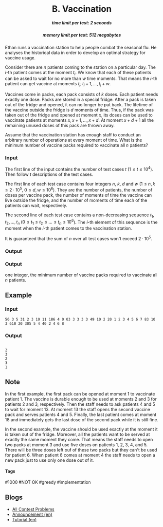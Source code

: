 <h1 style='text-align: center;'> B. Vaccination</h1>

<h5 style='text-align: center;'>time limit per test: 2 seconds</h5>
<h5 style='text-align: center;'>memory limit per test: 512 megabytes</h5>

Ethan runs a vaccination station to help people combat the seasonal flu. He analyses the historical data in order to develop an optimal strategy for vaccine usage.

Consider there are $n$ patients coming to the station on a particular day. The $i$-th patient comes at the moment $t_i$. We know that each of these patients can be asked to wait for no more than $w$ time moments. That means the $i$-th patient can get vaccine at moments $t_i, t_i + 1, \ldots, t_i + w$.

Vaccines come in packs, each pack consists of $k$ doses. Each patient needs exactly one dose. Packs are stored in a special fridge. After a pack is taken out of the fridge and opened, it can no longer be put back. The lifetime of the vaccine outside the fridge is $d$ moments of time. Thus, if the pack was taken out of the fridge and opened at moment $x$, its doses can be used to vaccinate patients at moments $x, x + 1, \ldots, x + d$. At moment $x + d + 1$ all the remaining unused doses of this pack are thrown away.

Assume that the vaccination station has enough staff to conduct an arbitrary number of operations at every moment of time. What is the minimum number of vaccine packs required to vaccinate all $n$ patients?

### Input

The first line of the input contains the number of test cases $t$ ($1 \leq t \leq 10^4$). Then follow $t$ descriptions of the test cases.

The first line of each test case contains four integers $n$, $k$, $d$ and $w$ ($1 \leq n, k \leq 2 \cdot 10^5$, $0 \leq d, w \leq 10^6$). They are the number of patients, the number of doses per vaccine pack, the number of moments of time the vaccine can live outside the fridge, and the number of moments of time each of the patients can wait, respectively.

The second line of each test case contains a non-decreasing sequence $t_1, t_2, \ldots, t_n$ ($0 \leq t_1 \leq t_2 \leq \ldots \leq t_n \leq 10^6$). The $i$-th element of this sequence is the moment when the $i$-th patient comes to the vaccination station.

It is guaranteed that the sum of $n$ over all test cases won't exceed $2 \cdot 10^5$.

### Output

### Output

 one integer, the minimum number of vaccine packs required to vaccinate all $n$ patients.

## Example

### Input


```text
56 3 5 31 2 3 10 11 186 4 0 03 3 3 3 3 49 10 2 20 1 2 3 4 5 6 7 83 10 3 610 20 305 5 4 40 2 4 6 8
```
### Output

```text

2
3
2
3
1

```
## Note

In the first example, the first pack can be opened at moment $1$ to vaccinate patient $1$. The vaccine is durable enough to be used at moments $2$ and $3$ for patients $2$ and $3$, respectively. Then the staff needs to ask patients $4$ and $5$ to wait for moment $13$. At moment $13$ the staff opens the second vaccine pack and serves patients $4$ and $5$. Finally, the last patient comes at moment $18$ and immediately gets the last dose of the second pack while it is still fine.

In the second example, the vaccine should be used exactly at the moment it is taken out of the fridge. Moreover, all the patients want to be served at exactly the same moment they come. That means the staff needs to open two packs at moment $3$ and use five doses on patients $1$, $2$, $3$, $4$, and $5$. There will be three doses left ouf of these two packs but they can't be used for patient $6$. When patient $6$ comes at moment $4$ the staff needs to open a new pack just to use only one dose out of it.



#### Tags 

#1000 #NOT OK #greedy #implementation 

## Blogs
- [All Contest Problems](../Nebius_Welcome_Round_(Div._1_+_Div._2).md)
- [Announcement (en)](../blogs/Announcement_(en).md)
- [Tutorial (en)](../blogs/Tutorial_(en).md)

